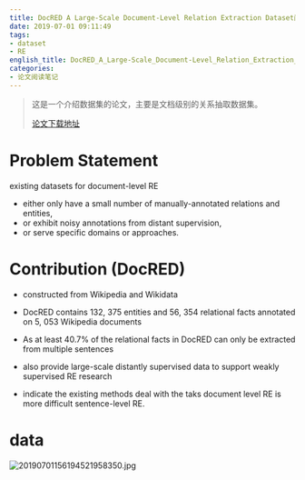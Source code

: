 ```yaml
---
title: DocRED A Large-Scale Document-Level Relation Extraction Dataset阅读笔记
date: 2019-07-01 09:11:49
tags:
- dataset
- RE
english_title: DocRED_A_Large-Scale_Document-Level_Relation_Extraction_Dataset
categories:
- 论文阅读笔记
---
```




> 这是一个介绍数据集的论文，主要是文档级别的关系抽取数据集。
>
> [论文下载地址](http://arxiv.org/abs/1906.06127)

# Problem Statement

existing datasets for document-level RE 

- either only have a small number of manually-annotated relations and entities, 
- or exhibit noisy annotations from distant supervision, 
- or serve specific domains or approaches.

# Contribution (DocRED)

- constructed from Wikipedia and Wikidata
- DocRED contains 132, 375 entities and 56, 354 relational facts annotated on 5, 053 Wikipedia documents
- As at least 40.7% of the relational facts in DocRED can only be extracted from multiple sentences
- also provide large-scale distantly supervised data to support weakly supervised RE research

- indicate the existing methods deal with the taks document level RE is  more difficult sentence-level RE.

# data

![20190701156194521958350.jpg](http://image.nysdy.com/20190701156194521958350.jpg)